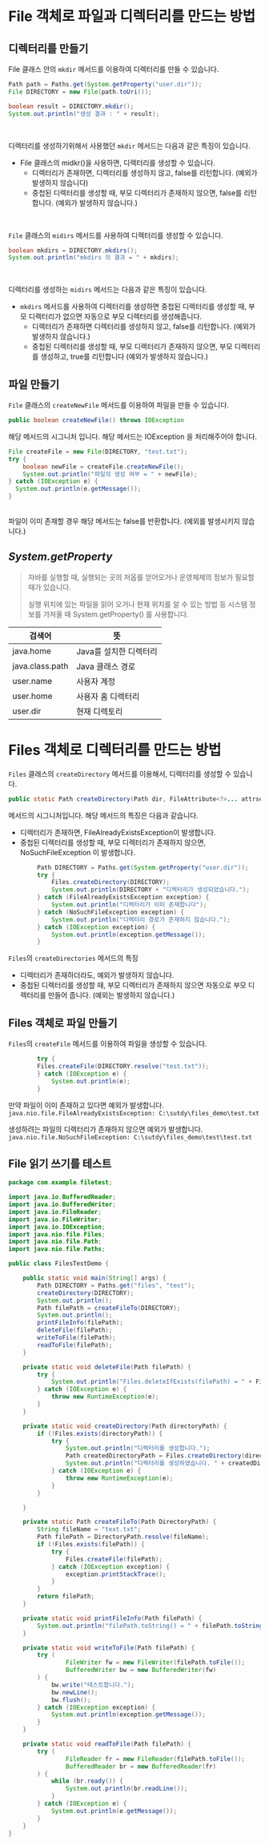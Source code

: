 # File 객체로 파일과 디렉터리를 만드는 방법

## 디렉터리를 만들기
File 클래스 안의 `mkdir` 메서드를 이용하여 디렉터리를 만들 수 있습니다.
```java
Path path = Paths.get(System.getProperty("user.dir"));
File DIRECTORY = new File(path.toUri());

boolean result = DIRECTORY.mkdir();
System.out.println("생성 결과 : " + result);
```
<br/>

디렉터리를 생성하기위해서 사용했던 `mkdir` 메서드는 다음과 같은 특징이 있습니다.
- File 클래스의 midkr()을 사용하면, 디렉터리를 생성할 수 있습니다.
  - 디렉터리가 존재하면, 디렉터리를 생성하지 않고, false를 리턴합니다. (예외가 발생하지 않습니다)
  - 중첩된 디렉터리를 생성할 때, 부모 디렉터리가 존재하지 않으면, false를 리턴합니다. (예외가 발생하지 않습니다.)

<br/>

`File` 클래스의 `midirs` 메서드를 사용하여 디렉터리를 생성할 수 있습니다.
```java
boolean mkdirs = DIRECTORY.mkdirs();
System.out.println("mkdirs 의 결과 = " + mkdirs);
```

<br/>

디렉터리를 생성하는 `midirs` 메서드는 다음과 같은 특징이 있습니다.
- `mkdirs` 메서드를 사용하여 디렉터리를 생성하면 중첩된 디렉터리를 생성할 때, 부모 디렉터리가 없으면 자동으로 부모 디렉터리를 생성해줍니다.
  - 디렉터리가 존재하면 디렉터리를 생성하지 않고, false를 리턴합니다. (예외가 발생하지 않습니다.)
  - 중첩된 디렉터리를 생성할 때, 부모 디렉터리가 존재하지 않으면, 부모 디렉터리를 생성하고, true를 리턴합니다 (예외가 발생하지 않습니다.)

## 파일 만들기
`File` 클래스의 `createNewFile` 메서드를 이용하여 파일을 만들 수 있습니다.
```java
public boolean createNewFile() throws IOException 
```
해당 메서드의 시그니처 입니다. 해당 메서드는 IOException 을 처리해주어야 합니다.

```java
File createFile = new File(DIRECTORY, "test.txt");
try {
    boolean newFile = createFile.createNewFile();
    System.out.println("파일의 생성 여부 = " + newFile);
} catch (IOException e) {
  System.out.println(e.getMessage());
}
```

<br/>
파일이 이미 존재할 경우 해당 메서드는 false를 반환합니다. (예외를 발생시키지 않습니다.)



## _System.getProperty_
> 자바를 실행할 때, 실행되는 곳의 저옵를 얻어오거나 운영체제의 정보가 필요할 때가 있습니다.
> 
> 실행 위치에 있는 파일을 읽어 오거나 현재 위치를 알 수 있는 방법 등 시스템 정보를 가져올 때 
> System.getProperty() 를 사용합니다.

|검색어|뜻|
|-----|--|
|java.home|Java를 설치한 디렉터리|
|java.class.path|Java 클래스 경로|
|user.name|사용자 계정|
|user.home|사용자 홈 디렉터리|
|user.dir|현재 디렉토리|


# Files 객체로 디렉터리를 만드는 방법
`Files` 클래스의 `createDirectory` 메서드를 이용해서, 디렉터리를 생성할 수 있습니다.
```java
public static Path createDirectory(Path dir, FileAttribute<?>... attrse) throws IOException
```
메서드의 시그니처입니다. 해당 메서드의 특징은 다음과 같습니다.
- 디렉터리가 존재하면, FileAlreadyExistsException이 발생합니다.
- 중첩된 디렉터리를 생성할 때, 부모 디렉터리가 존재하지 않으면, NoSuchFileException 이 발생합니다.
```java
        Path DIRECTORY = Paths.get(System.getProperty("user.dir"));
        try {
            Files.createDirectory(DIRECTORY);
            System.out.println(DIRECTORY + "디렉터리가 생성되었습니다.");
        } catch (FileAlreadyExistsException exception) {
            System.out.println("디렉터리가 이미 존재합니다");
        } catch (NoSuchFileException exception) {
            System.out.println("디렉터리 경로가 존재하지 않습니다.");
        } catch (IOException exception) {
            System.out.println(exception.getMessage());
        }
```

`Files`의 `createDirectories` 메서드의 특징
- 디렉터리가 존재하더라도, 예외가 발생하지 않습니다.
- 중첩된 디렉터리를 생성할 때, 부모 디렉터리가 존재하지 않으면 자동으로 부모 디렉터리를 만들어 줍니다. (예외는 발생하지 않습니다.)

## Files 객체로 파일 만들기
`Files`의 `createFile` 메서드를 이용하여 파일을 생성할 수 있습니다.
```java
        try {
        Files.createFile(DIRECTORY.resolve("test.txt"));
        } catch (IOException e) {
            System.out.println(e);
        }
```
만약 파일이 이미 존재하고 있다면 예외가 발생합니다.
`java.nio.file.FileAlreadyExistsException: C:\sutdy\files_demo\test.txt`

생성하려는 파일의 디렉터리가 존재하지 않으면 예외가 발생합니다.
`java.nio.file.NoSuchFileException: C:\sutdy\files_demo\test\test.txt`

## File 읽기 쓰기를 테스트
```java
package com.example.filetest;

import java.io.BufferedReader;
import java.io.BufferedWriter;
import java.io.FileReader;
import java.io.FileWriter;
import java.io.IOException;
import java.nio.file.Files;
import java.nio.file.Path;
import java.nio.file.Paths;

public class FilesTestDemo {

    public static void main(String[] args) {
        Path DIRECTORY = Paths.get("files", "test");
        createDirectory(DIRECTORY);
        System.out.println();
        Path filePath = createFileTo(DIRECTORY);
        System.out.println();
        printFileInfo(filePath);
        deleteFile(filePath);
        writeToFile(filePath);
        readToFile(filePath);
    }

    private static void deleteFile(Path filePath) {
        try {
            System.out.println("Files.deleteIfExists(filePath) = " + Files.deleteIfExists(filePath));
        } catch (IOException e) {
            throw new RuntimeException(e);
        }
    }

    private static void createDirectory(Path directoryPath) {
        if (!Files.exists(directoryPath)) {
            try {
                System.out.println("디렉터리를 생성합니다.");
                Path createdDirectoryPath = Files.createDirectory(directoryPath);
                System.out.println("디렉터리를 생성하였습니다. " + createdDirectoryPath.toString());
            } catch (IOException e) {
                throw new RuntimeException(e);
            }
        }

    }

    private static Path createFileTo(Path DirectoryPath) {
        String fileName = "text.txt";
        Path filePath = DirectoryPath.resolve(fileName);
        if (!Files.exists(filePath)) {
            try {
                Files.createFile(filePath);
            } catch (IOException exception) {
                exception.printStackTrace();
            }
        }
        return filePath;
    }

    private static void printFileInfo(Path filePath) {
        System.out.println("filePath.toString() = " + filePath.toString());
    }

    private static void writeToFile(Path filePath) {
        try (
                FileWriter fw = new FileWriter(filePath.toFile());
                BufferedWriter bw = new BufferedWriter(fw)
        ) {
            bw.write("테스트합니다.");
            bw.newLine();
            bw.flush();
        } catch (IOException exception) {
            System.out.println(exception.getMessage());
        }
    }

    private static void readToFile(Path filePath) {
        try (
                FileReader fr = new FileReader(filePath.toFile());
                BufferedReader br = new BufferedReader(fr)
        ) {
            while (br.ready()) {
                System.out.println(br.readLine());
            }
        } catch (IOException e) {
            System.out.println(e.getMessage());
        }
    }
}

```
